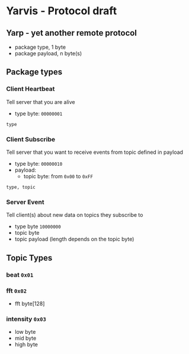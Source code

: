 Yarvis - Protocol draft
=============

Yarp - yet another remote protocol
-------------

- package type, 1 byte
- package payload, n byte(s)


Package types
------------

### Client Heartbeat

Tell server that you are alive

- type byte: `00000001`

`type`

### Client Subscribe

Tell server that you want to receive events from topic defined in payload

- type byte: `00000010`
- payload:
	- topic byte: from `0x00` to `0xFF`

`type, topic`



### Server Event

Tell client(s) about new data on topics they subscribe to

- type byte `10000000`
- topic byte
- topic payload (length  depends on the topic byte)




Topic Types
------------------------

### beat `0x01`



### fft `0x02`

- fft byte[128]



### intensity `0x03`

- low byte
- mid byte
- high byte
